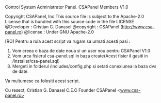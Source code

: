 
Control System Administrator Panel. CSAPanel Members V1.0

Copyright CSAPanel, Inc
This source file is subject to the Apache-2.0 License that is bundled
with this source code in the file LICENSE
@Developer : Cristian G. Danasel
@copyright : CSAPanel (http://www.csa-panel.ro)
@license : Under GNU Apache-2.0

 
[RO]
Pentru a rula acest script va rugam sa urmati acesti pasi :

1. Vom creea o baza de date noua si un user nou pentru CSAPanel V1.0
2. Vom urca fisierul csa-panel.sql in baza create(Acest fisier il gasiti in /installer/csa-panel.sql)
3. Mergeti in folderul /includes/config.php si setati conexiunea la baza dvs de date.

Va multumesc ca folositi acest script.


Cu resect,
Cristian G. Danasel
C.E.O Founder CSAPanel
<www.csa-panel.ro>
